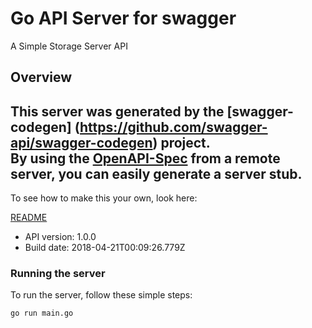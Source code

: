 # Go API Server for swagger

A Simple Storage Server API

## Overview
This server was generated by the [swagger-codegen]
(https://github.com/swagger-api/swagger-codegen) project.  
By using the [OpenAPI-Spec](https://github.com/OAI/OpenAPI-Specification) from a remote server, you can easily generate a server stub.  
-

To see how to make this your own, look here:

[README](https://github.com/swagger-api/swagger-codegen/blob/master/README.md)

- API version: 1.0.0
- Build date: 2018-04-21T00:09:26.779Z


### Running the server
To run the server, follow these simple steps:

```
go run main.go
```

